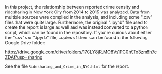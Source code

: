 In this project, the relationship between reported crime density and ridesharing in New York City from 2014 to 2015 was analyzed. Data from multiple sources were complied in the analysis, and including some ".csv" files that were quite large. Furthermore, the original ".ipynb" file used to create the report is large as well and was instead converted to a python script, which can be found in the repository. If you're curious about either the ".csv"s or ".ipynb" file, copies of them can be found in the following Google Drive folder:

https://drive.google.com/drive/folders/17CLY8jR_MO8Vs1PC0h9Tx3zm8h7cZDAf?usp=sharing

See the file `Ridesharing_and_Crime_in_NYC.html` for the report.
